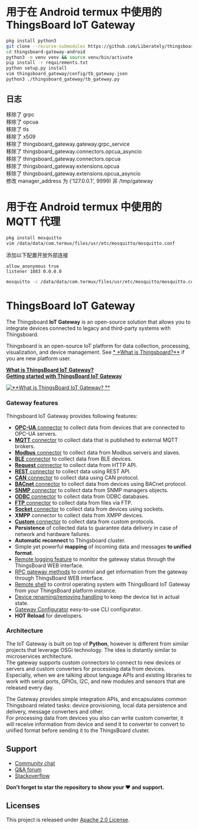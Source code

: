 # 用于在 Android termux 中使用的 ThingsBoard IoT Gateway

```bash
pkg install python3
git clone --recurse-submodules https://github.com/Liberately/thingsboard-gateway-android.git --depth 1
cd thingsboard-gateway-android
python3 -m venv venv && source venv/bin/activate
pip install -r requirements.txt
python setup.py install
vim thingsboard_gateway/config/tb_gateway.json
python3 ./thingsboard_gateway/tb_gateway.py
```

## 日志
移除了 grpc  
移除了 opcua  
移除了 tls  
移除了 x509   
移除了 thingsboard_gateway.gateway.grpc_service  
移除了 thingsboard_gateway.connectors.opcua_asyncio  
移除了 thingsboard_gateway.connectors.opcua  
移除了 thingsboard_gateway.extensions.opcua  
移除了 thingsboard_gateway.extensions.opcua_asyncio  
修改 manager_address 为 ('127.0.0.1', 9999) 非 /tmp/gateway

# 用于在 Android termux 中使用的 MQTT 代理

```bash
pkg install mosquitto
vim /data/data/com.termux/files/usr/etc/mosquitto/mosquitto.conf
```

添加以下配置开放外部连接
```config
allow_anonymous true
listener 1883 0.0.0.0
```

```bash
mosquitto -c /data/data/com.termux/files/usr/etc/mosquitto/mosquitto.conf
```

# ThingsBoard IoT Gateway

The Thingsboard **IoT Gateway** is an open-source solution that allows you to integrate devices connected to legacy and
third-party systems with Thingsboard.

Thingsboard is an open-source IoT platform for data collection, processing, visualization, and device management. See [*
*What is Thingsboard?**](https://thingsboard.io/docs/getting-started-guides/what-is-thingsboard/) if you are new
platform user.

[**What is ThingsBoard IoT Gateway?**](https://thingsboard.io/docs/iot-gateway/what-is-iot-gateway/)  
[**Getting started with ThingsBoard IoT Gateway**](https://thingsboard.io/docs/iot-gateway/getting-started/)

[![**What is ThingsBoard IoT Gateway?
**](https://thingsboard.io/images/gateway/python-gateway-animd-ff.svg)](https://thingsboard.io/docs/iot-gateway/what-is-iot-gateway/)

### Gateway features

Thingsboard IoT Gateway provides following features:

- [**OPC-UA** connector](https://thingsboard.io/docs/iot-gateway/config/opc-ua/) to collect data from devices that are
  connected to OPC-UA servers.
- [**MQTT** connector](https://thingsboard.io/docs/iot-gateway/config/mqtt/) to collect data that is published to
  external MQTT brokers.
- [**Modbus** connector](https://thingsboard.io/docs/iot-gateway/config/modbus/) to collect data from Modbus servers and
  slaves.
- [**BLE** connector](https://thingsboard.io/docs/iot-gateway/config/ble/) to collect data from BLE devices.
- [**Request** connector](https://thingsboard.io/docs/iot-gateway/config/request/) to collect data from HTTP API.
- [**REST** connector](https://thingsboard.io/docs/iot-gateway/config/rest/) to collect data using REST API.
- [**CAN** connector](https://thingsboard.io/docs/iot-gateway/config/can/) to collect data using CAN protocol.
- [**BACnet** connector](https://thingsboard.io/docs/iot-gateway/config/bacnet/) to collect data from devices using
  BACnet protocol.
- [**SNMP** connector](https://thingsboard.io/docs/iot-gateway/config/snmp/) to collect data from SNMP managers objects.
- [**ODBC** connector](https://thingsboard.io/docs/iot-gateway/config/odbc/) to collect data from ODBC databases.
- [**FTP** connector](https://thingsboard.io/docs/iot-gateway/config/ftp/) to collect data from files via FTP.
- [**Socket** connector](https://thingsboard.io/docs/iot-gateway/config/socket/) to collect data from devices using
  sockets.
- **XMPP** connector to collect data from XMPP devices.
- [**Custom** connector](https://thingsboard.io/docs/iot-gateway/custom/) to collect data from custom protocols.
- **Persistence** of collected data to guarantee data delivery in case of network and hardware failures.
- **Automatic reconnect** to Thingsboard cluster.
- Simple yet powerful **mapping** of incoming data and messages **to unified format**.
- [Remote logging feature](https://thingsboard.io/docs/iot-gateway/guides/how-to-enable-remote-logging/) to monitor the
  gateway status through the ThingsBoard WEB interface.
- [RPC gateway methods](https://thingsboard.io/docs/iot-gateway/guides/how-to-use-gateway-rpc-methods/) to control and
  get information from the gateway through ThingsBoard WEB interface.
- [Remote shell](https://thingsboard.io/docs/iot-gateway/guides/how-to-enable-remote-shell/) to control operating system
  with ThingsBoard IoT Gateway from your ThingsBoard platform instance.
- [Device renaming/removing handling](https://thingsboard.io/docs/iot-gateway/how-device-removing-renaming-works/) to
  keep the device list in actual state.
- [Gateway Configurator](https://thingsboard.io/docs/iot-gateway/guides/how-to-configure-gateway-using-configurator/)
  easy-to-use CLI configurator.
- **HOT Reload** for developers.

### Architecture

The IoT Gateway is built on top of **Python**, however is different from similar projects that leverage OSGi technology.
The idea is distantly similar to microservices architecture.  
The gateway supports custom connectors to connect to new devices or servers and custom converters for processing data
from devices.  
Especially, when we are talking about language APIs and existing libraries to work with serial ports, GPIOs, I2C, and
new modules and sensors that are released every day.

The Gateway provides simple integration APIs, and encapsulates common Thingsboard related tasks: device provisioning,
local data persistence and delivery, message converters and other.  
For processing data from devices you also can write custom converter, it will receive information from device and send
it to converter to convert to unified format before sending it to the ThingsBoard cluster.

## Support

- [Community chat](https://gitter.im/thingsboard/chat)
- [Q&A forum](https://groups.google.com/forum/#!forum/thingsboard)
- [Stackoverflow](http://stackoverflow.com/questions/tagged/thingsboard)

**Don't forget to star the repository to show your ❤️ and support.**

## Licenses

This project is released under [Apache 2.0 License](./LICENSE).
